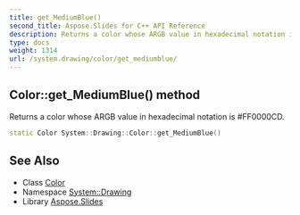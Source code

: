 ```yaml
---
title: get_MediumBlue()
second_title: Aspose.Slides for C++ API Reference
description: Returns a color whose ARGB value in hexadecimal notation is #FF0000CD.
type: docs
weight: 1314
url: /system.drawing/color/get_mediumblue/
---
```

## Color::get_MediumBlue() method


Returns a color whose ARGB value in hexadecimal notation is #FF0000CD.

```cpp
static Color System::Drawing::Color::get_MediumBlue()
```

## See Also

* Class [Color](../)
* Namespace [System::Drawing](../../)
* Library [Aspose.Slides](../../../)